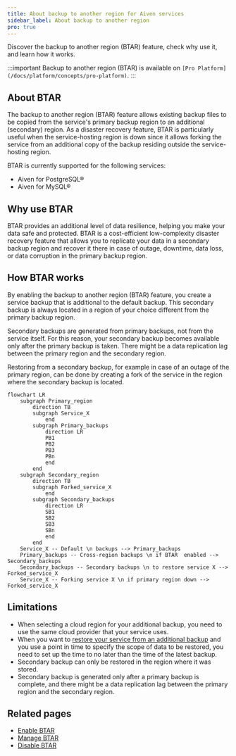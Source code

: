 ```yaml
---
title: About backup to another region for Aiven services
sidebar_label: About backup to another region
pro: true
---
```


Discover the backup to another region (BTAR) feature, check why use it, and learn how it works.

:::important
Backup to another region (BTAR) is available on
`[Pro Platform](/docs/platform/concepts/pro-platform)`.
:::

## About BTAR

The backup to another region (BTAR) feature allows existing backup files to be copied from
the service's primary backup region to an additional (secondary) region. As a disaster
recovery feature, BTAR is particularly useful when the service-hosting region is down
since it allows forking the service from an additional copy of the backup residing outside
the service-hosting region.

BTAR is currently supported for the following services:

- Aiven for PostgreSQL®
- Aiven for MySQL®

## Why use BTAR

BTAR provides an additional level of data resilience, helping you make your data safe and
protected. BTAR is a cost-efficient low-complexity disaster recovery feature that allows
you to replicate your data in a secondary backup region and recover it there in case of
outage, downtime, data loss, or data corruption in the primary backup region.

## How BTAR works

By enabling the backup to another region (BTAR) feature, you create a service backup that
is additional to the default backup. This secondary backup is always located in a region
of your choice different from the primary backup region.

Secondary backups are generated from primary backups, not from the service itself. For
this reason, your secondary backup becomes available only after the primary backup is
taken. There might be a data replication lag between the primary region and the secondary
region.

Restoring from a secondary backup, for example in case of an outage of the primary region,
can be done by creating a fork of the service in the region where the secondary backup is
located.

```mermaid
flowchart LR
    subgraph Primary_region
        direction TB
        subgraph Service_X
            end
        subgraph Primary_backups
            direction LR
            PB1
            PB2
            PB3
            PBn
            end
        end
    subgraph Secondary_region
        direction TB
        subgraph Forked_service_X
            end
        subgraph Secondary_backups
            direction LR
            SB1
            SB2
            SB3
            SBn
            end
        end
    Service_X -- Default \n backups --> Primary_backups
    Primary_backups -- Cross-region backups \n if BTAR  enabled --> Secondary_backups
    Secondary_backups -- Secondary backups \n to restore service X --> Forked_service_X
    Service_X -- Forking service X \n if primary region down --> Forked_service_X
```

## Limitations

- When selecting a cloud region for your additional backup, you need to use the same cloud
  provider that your service uses.
- When you want to
  [restore your service from an additional backup](/docs/platform/howto/btar/manage-backup-to-another-region)
  and you use a point in time to specify the scope of data to be restored, you need to set
  up the time to no later than the time of the latest backup.
- Secondary backup can only be restored in the region where it was stored.
- Secondary backup is generated only after a primary backup is complete, and there might
  be a data replication lag between the primary region and the secondary region.

## Related pages

- [Enable BTAR](/docs/platform/howto/btar/enable-backup-to-another-region)
- [Manage BTAR](/docs/platform/howto/btar/manage-backup-to-another-region)
- [Disable BTAR](/docs/platform/howto/btar/disable-backup-to-another-region)
